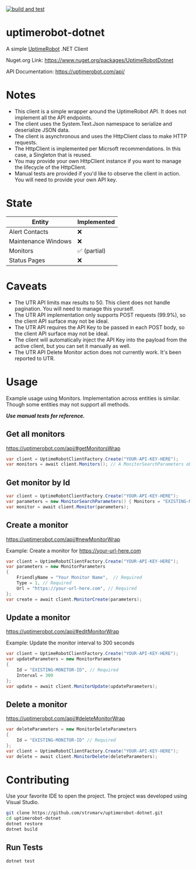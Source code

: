 [![build and test](https://github.com/strvmarv/uptimerobot-dotnet/actions/workflows/build-and-test.yml/badge.svg)](https://github.com/strvmarv/uptimerobot-dotnet/actions/workflows/build-and-test.yml)

# uptimerobot-dotnet
A simple [UptimeRobot](https://uptimerobot.com) .NET Client

Nuget.org Link: https://www.nuget.org/packages/UptimeRobotDotnet

API Documentation: https://uptimerobot.com/api/

# Notes

- This client is a simple wrapper around the UptimeRobot API. It does not implement all the API endpoints.
- The client uses the System.Text.Json namespace to serialize and deserialize JSON data.
- The client is asynchronous and uses the HttpClient class to make HTTP requests.
- The HttpClient is implemented per Micrsoft recommendations.  In this case, a Singleton that is reused.
- You may provide your own HttpClient instance if you want to manage the lifecycle of the HttpClient.
- Manual tests are provided if you'd like to observe the client in action.  You will need to provide your own API key.

# State

| Entity | Implemented |
---------|------------
| Alert Contacts | :x: |
| Maintenance Windows | :x: |
| Monitors | :white_check_mark: (partial) |
| Status Pages | :x: |

# Caveats

- The UTR API limits max results to 50.  This client does not handle pagination.  You will need to manage this yourself.
- The UTR API implementation only supports POST requests (99.9%), so the client API surface may not be ideal.
- The UTR API requires the API Key to be passed in each POST body, so the client API surface may not be ideal.
- The client will automatically inject the API Key into the payload from the active client, but you can set it manually as well.
- The UTR API Delete Monitor action does not currently work.  It's been reported to UTR.

# Usage

Example usage using Monitors.  Implementation across entities is similar.  Though some entities may not support all methods.  

***Use manual tests for reference.***

## Get all monitors
https://uptimerobot.com/api/#getMonitorsWrap
```csharp
var client = UptimeRobotClientFactory.Create("YOUR-API-KEY-HERE");
var monitors = await client.Monitors(); // A MonitorSearchParameters object can be passed to filter results
```

## Get monitor by Id
```csharp
var client = UptimeRobotClientFactory.Create("YOUR-API-KEY-HERE");
var parameters = new MonitorSearchParameters() { Monitors = "EXISTING-MONITOR-ID" };
var monitor = await client.Monitor(parameters);
```

## Create a monitor
https://uptimerobot.com/api/#newMonitorWrap

Example: Create a monitor for https://your-url-here.com
```csharp
var client = UptimeRobotClientFactory.Create("YOUR-API-KEY-HERE");
var parameters = new MonitorParameters
{
	FriendlyName = "Your Monitor Name",  // Required
	Type = 1, // Required
    Url = "https://your-url-here.com", // Required
};
var create = await client.MonitorCreate(parameters);

```

## Update a monitor
https://uptimerobot.com/api/#editMonitorWrap

Example: Update the monitor interval to 300 seconds
```csharp
var client = UptimeRobotClientFactory.Create("YOUR-API-KEY-HERE");
var updateParameters = new MonitorParameters
{
	Id = "EXISTING-MONITOR-ID", // Required
    Interval = 300
};
var update = await client.MonitorUpdate(updateParameters);
```

## Delete a monitor
https://uptimerobot.com/api/#deleteMonitorWrap

```csharp
var deleteParameters = new MonitorDeleteParameters
{
	Id = "EXISTING-MONITOR-ID" // Required
};
var client = UptimeRobotClientFactory.Create("YOUR-API-KEY-HERE");
var delete = await client.MonitorDelete(deleteParameters);

```

# Contributing
Use your favorite IDE to open the project.  The project was developed using Visual Studio.

```bash
git clone https://github.com/strvmarv/uptimerobot-dotnet.git
cd uptimerobot-dotnet
dotnet restore
dotnet build
```

## Run Tests
```bash
dotnet test
```
